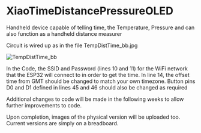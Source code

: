# XiaoTimeDistancePressureOLED
Handheld device capable of telling time, the Temperature, Pressure and can also function as a handheld distance measurer

Circuit is wired up as in the file TempDistTime_bb.jpg

![TempDistTime_bb](https://user-images.githubusercontent.com/126985041/224226720-88c24c38-9e55-45de-94db-faa0005e6196.jpg)

In the Code, the SSID and Password (lines 10 and 11) for the WiFi network that the ESP32 will connect to in order to get the time.
In line 14, the offset time from GMT should be changed to match your own timezone.
Button pins D0 and D1 defined in lines 45 and 46 should also be changed as required

Additional changes to code will be made in the following weeks to allow further improvements to code.

Upon completion, images of the physical version will be uploaded too.
Current versions are simply on a breadboard.
